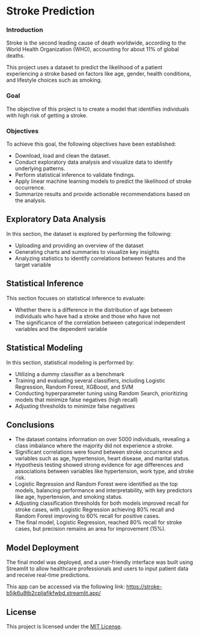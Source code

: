 # Stroke Prediction

### Introduction

Stroke is the second leading cause of death worldwide, according to the World Health Organization (WHO), accounting for about 11% of global deaths. 

This project uses a dataset to predict the likelihood of a patient experiencing a stroke based on factors like age, gender, health conditions, and lifestyle choices such as smoking.

### Goal

The objective of this project is to create a model that identifies individuals with high risk of getting a stroke.

### Objectives

To achieve this goal, the following objectives have been established:

- Download, load and clean the dataset.
- Conduct exploratory data analysis and visualize data to identify underlying patterns.
- Perform statistical inference to validate findings.
- Apply linear machine learning models to predict the likelihood of stroke occurrence.
- Summarize results and provide actionable recommendations based on the analysis.

## Exploratory Data Analysis

In this section, the dataset is explored by performing the following:

- Uploading and providing an overview of the dataset
- Generating charts and summaries to visualize key insights
- Analyzing statistics to identify correlations between features and the target variable

## Statistical Inference

This section focuses on statistical inference to evaluate:

- Whether there is a difference in the distribution of age between individuals who have had a stroke and those who have not
- The significance of the correlation between categorical independent variables and the dependent variable

## Statistical Modeling

In this section, statistical modeling is performed by:

- Utilizing a dummy classifier as a benchmark
- Training and evaluating several classifiers, including Logistic Regression, Random Forest, XGBoost, and SVM
- Conducting hyperparameter tuning using Random Search, prioritizing models that minimize false negatives (high recall)
- Adjusting thresholds to minimize false negatives

## Conclusions

- The dataset contains information on over 5000 individuals, revealing a class imbalance where the majority did not experience a stroke.
- Significant correlations were found between stroke occurrence and variables such as age, hypertension, heart disease, and marital status.
- Hypothesis testing showed strong evidence for age differences and associations between variables like hypertension, work type, and stroke risk.
- Logistic Regression and Random Forest were identified as the top models, balancing performance and interpretability, with key predictors like age, hypertension, and smoking status.
- Adjusting classification thresholds for both models improved recall for stroke cases, with Logistic Regression achieving 80% recall and Random Forest improving to 60% recall for positive cases.
- The final model, Logistic Regression, reached 80% recall for stroke cases, but precision remains an area for improvement (15%).

## Model Deployment

The final model was deployed, and a user-friendly interface was built using Streamlit to allow healthcare professionals and users to input patient data and receive real-time predictions.

This app can be accessed via the following link: https://stroke-b5jk6u8tb2cpljafikfwbd.streamlit.app/


## License

This project is licensed under the [MIT License](LICENSE).


